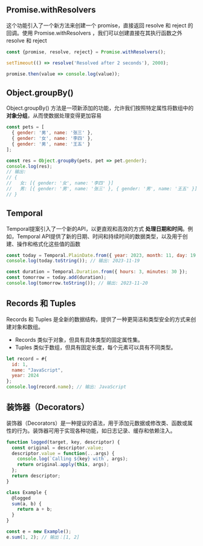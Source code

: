 ## Promise.withResolvers

这个功能引入了一个新方法来创建一个 promise，直接返回 resolve 和 reject 的回调。使用 Promise.withResolvers ，我们可以创建直接在其执行函数之外 resolve 和 reject

```js
const {promise, resolve, reject} = Promise.withResolvers();

setTimeout(() => resolve('Resolved after 2 seconds'), 2000);

promise.then(value => console.log(value));
```

## Object.groupBy()

Object.groupBy() 方法是一项新添加的功能，允许我们按照特定属性将数组中的 **对象分组**，从而使数据处理变得更加容易

```js
const pets = [
  { gender: '男', name: '张三' },
  { gender: '女', name: '李四' },
  { gender: '男', name: '王五' }
];

const res = Object.groupBy(pets, pet => pet.gender);
console.log(res);
// 输出:
// {
//   女: [{ gender: '女', name: '李四' }]
//   男: [{ gender: '男', name: '张三' }, { gender: '男', name: '王五' }],
// }
```

## Temporal

Temporal提案引入了一个新的API，以更直观和高效的方式 **处理日期和时间**。例如，Temporal API提供了新的日期、时间和持续时间的数据类型，以及用于创建、操作和格式化这些值的函数

```js
const today = Temporal.PlainDate.from({ year: 2023, month: 11, day: 19 });
console.log(today.toString()); // 输出: 2023-11-19

const duration = Temporal.Duration.from({ hours: 3, minutes: 30 });
const tomorrow = today.add(duration);
console.log(tomorrow.toString()); // 输出: 2023-11-20
```

## Records 和 Tuples

Records 和 Tuples 是全新的数据结构，提供了一种更简洁和类型安全的方式来创建对象和数组。

- Records 类似于对象，但具有具体类型的固定属性集。
- Tuples 类似于数组，但具有固定长度，每个元素可以具有不同类型。

```js
let record = #{
  id: 1,
  name: "JavaScript",
  year: 2024
};
console.log(record.name); // 输出: JavaScript
```

## 装饰器（Decorators）

装饰器（Decorators）是一种提议的语法，用于添加元数据或修改类、函数或属性的行为。装饰器可用于实现各种功能，如日志记录、缓存和依赖注入。

```js
function logged(target, key, descriptor) {
  const original = descriptor.value;
  descriptor.value = function(...args) {
    console.log(`Calling ${key} with`, args);
    return original.apply(this, args);
  };
  return descriptor;
}

class Example {
  @logged
  sum(a, b) {
    return a + b;
  }
}

const e = new Example();
e.sum(1, 2); // 输出：[1, 2]
```













